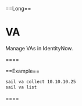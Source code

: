 ==Long==
# VA

Manage VAs in IdentityNow.

====


==Example==
```bash
sail va collect 10.10.10.25
sail va list
```
====